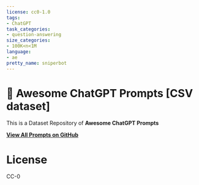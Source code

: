 ```yaml
---
license: cc0-1.0
tags:
- ChatGPT
task_categories:
- question-answering
size_categories:
- 100K<n<1M
language:
- ae
pretty_name: sniperbot
---
```

<p align="center"><h1>🧠 Awesome ChatGPT Prompts [CSV dataset]</h1></p>

This is a Dataset Repository of **Awesome ChatGPT Prompts**

**[View All Prompts on GitHub](https://github.com/f/awesome-chatgpt-prompts)**

# License

CC-0